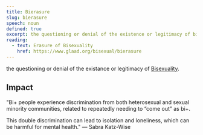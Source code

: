 ```yaml
---
title: Bierasure
slug: bierasure
speech: noun
defined: true
excerpt: the questioning or denial of the existence or legitimacy of bisexuality
reading: 
  - text: Erasure of Bisexuality
    href: https://www.glaad.org/bisexual/bierasure
---
```


the questioning or denial of the existance or legitimacy of [Bisexuality](/definitions/bisexual).

## Impact

"Bi+ people experience discrimination from both heterosexual and sexual minority communities, related to repeatedly needing to “come out” as bi+.

This double discrimination can lead to isolation and loneliness, which can be harmful for mental health." — Sabra Katz-Wise
